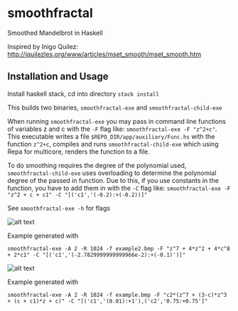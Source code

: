 # smoothfractal
Smoothed Mandelbrot in Haskell

Inspired by Inigo Quilez: http://iquilezles.org/www/articles/mset_smooth/mset_smooth.htm

## Installation and Usage
Install haskell stack, cd into directory ```stack install```

This builds two binaries, ```smoothfractal-exe``` and ```smoothfractal-child-exe```

When running ```smoothfractal-exe``` you may pass in command line functions of variables z and c with the ```-F``` flag like: ```smoothfractal-exe -F "z^2+c"```. This executable writes a file ```$REPO_DIR/app/auxiliary/Func.hs``` with the function ```z^2+c```, compiles and runs ```smoothfractal-child-exe``` which using Repa for multicore, renders the function to a file.

To do smoothing requires the degree of the polynomial used, ```smoothfractal-child-exe``` uses overloading to determine the polynomial degree of the passed in function. Due to this, if you use constants in the function, you have to add them in with the ```-C``` flag like: ```smoothfractal-exe -F "z^2 + c + c1" -C "[('c1','(-0.2):+(-0.2))]"```

See ```smoothfractal-exe -h``` for flags

![alt text](https://github.com/fabricatedmath/smoothfractal/blob/master/examples/example.jpg "Example")

Example generated with

```smoothfractal-exe -A 2 -R 1024 -f example2.bmp -F "z^7 + 4*z^2 + 4*c^8 + 2*c1" -C "[('c1','(-2.7829999999999966e-2):+(-0.1)')]"```

![alt text](https://github.com/fabricatedmath/smoothfractal/blob/master/examples/example2.jpg "Example2")

Example generated with 

```smoothfractal-exe -A 2 -R 1024 -f example.bmp -F "c2*(z^7 + (3-c)*z^3 + (c + c1)*z + c)" -C "[('c1','(0.01):+1'),('c2','0.75:+0.75']"```

